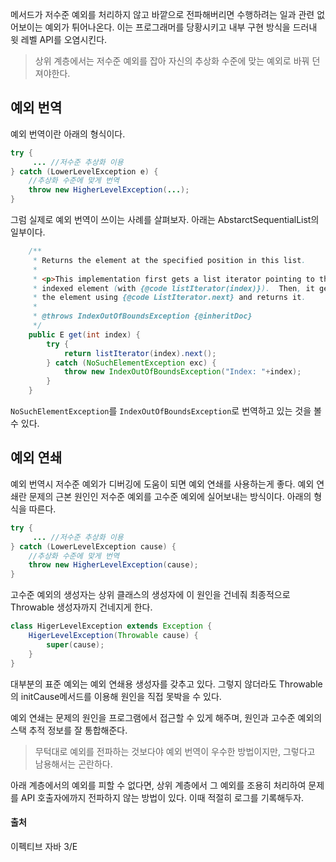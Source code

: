 메서드가 저수준 예외를 처리하지 않고 바깥으로 전파해버리면 수행하려는 일과 관련 없어보이는 예외가 튀어나온다. 이는 프로그래머를 당황시키고 내부 구현 방식을 드러내 윗 레벨 API를 오염시킨다. 

> 상위 계층에서는 저수준 예외를 잡아 자신의 추상화 수준에 맞는 예외로 바꿔 던져야한다. 

## 예외 번역

예외 번역이란 아래의 형식이다. 
```java
try {
	 ... //저수준 추상화 이용
} catch (LowerLevelException e) {
	//추상화 수준에 맞게 번역
    throw new HigherLevelException(...);
}
```
그럼 실제로 예외 번역이 쓰이는 사례를 살펴보자. 아래는 AbstarctSequentialList의 일부이다. 

```java
    /**
     * Returns the element at the specified position in this list.
     *
     * <p>This implementation first gets a list iterator pointing to the
     * indexed element (with {@code listIterator(index)}).  Then, it gets
     * the element using {@code ListIterator.next} and returns it.
     *
     * @throws IndexOutOfBoundsException {@inheritDoc}
     */
    public E get(int index) {
        try {
            return listIterator(index).next();
        } catch (NoSuchElementException exc) {
            throw new IndexOutOfBoundsException("Index: "+index);
        }
    }
```

`NoSuchElementException`를 `IndexOutOfBoundsException`로 번역하고 있는 것을 볼 수 있다. 

## 예외 연쇄

예외 번역시 저수준 예외가 디버깅에 도움이 되면 예외 연쇄를 사용하는게 좋다. 예외 연쇄란 문제의 근본 원인인 저수준 예외를 고수준 예외에 실어보내는 방식이다. 아래의 형식을 따른다. 

```java
try {
	 ... //저수준 추상화 이용
} catch (LowerLevelException cause) {
	//추상화 수준에 맞게 번역
    throw new HigherLevelException(cause);
}
```
고수준 예외의 생성자는 상위 클래스의 생성자에 이 원인을 건네줘 최종적으로 Throwable 생성자까지 건네지게 한다. 

```java
class HigerLevelException extends Exception {
	HigerLevelException(Throwable cause) {
    	super(cause);
    }
}
```
대부분의 표준 예외는 예외 연쇄용 생성자를 갖추고 있다. 그렇지 않더라도 Throwable의 initCause메서드를 이용해 원인을 직접 못박을 수 있다. 

예외 연쇄는 문제의 원인을 프로그램에서 접근할 수 있게 해주며, 원인과 고수준 예외의 스택 추적 정보를 잘 통합해준다. 

> 무턱대로 예외를 전파하는 것보다야 예외 번역이 우수한 방법이지만, 그렇다고 남용해서는 곤란하다. 

아래 계층에서의 예외를 피할 수 없다면, 상위 계층에서 그 예외를 조용히 처리하여 문제를 API 호출자에까지 전파하지 않는 방법이 있다. 이때 적절히 로그를 기록해두자. 


#### 출처

이펙티브 자바 3/E
